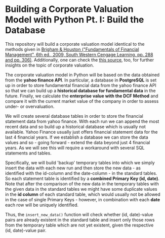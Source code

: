 # Building a Corporate Valuation Model with Python Pt. I: Build the Database

This repository will build a corporate valuation model identical to the methods given in [Brigham & Houston ("Fundamentals of Financial Management", 6th ed., 2009, South Western Cengage Learning, pp. 288 and pp. 306)](https://www.valorebooks.com/textbooks/fundamentals-of-financial-management-concise-edition-with-thomson-one-business-school-edition-6th-edition/9780324664553). Additionally, one can check the [this source](https://corporatefinanceinstitute.com/resources/knowledge/modeling/dcf-model-training-free-guide/), too, for further insights on the topic of corporate valuation.

The corporate valuation model in Python will be based on the data obtained from the **yahoo finance API**. In particular, a database in **PostgreSQL** is set up in order to store fundamental financial data from the yahoo finance API so that we can build up a **historical database for fundamental data** in the future. Finally, we calculate the **enterprise value with the DCF Method** and compare it with the current market value of the company in order to assess under- or overvaluation.

We will create several database tables in order to store the financial statement data from yahoo finance. With each run we can append the most recent data and so build up a historical database which is usually not available. Yahoo Finance usually just offers financial statement data for the last 4 financial years. If we establish a database we can store the data values and so - going forward - extend the data beyond just 4 financial years. As we will see this will require a workaround with several SQL statements and tables. 

Specifically, we will build 'backup' temporary tables into which we simply insert the data with each new run and then store the new data - as identified with the id-column and the date-column - in the standard tables. So each statement table is identified by a **combined Primary Key (id, date)**. Note that after the comparison of the new data in the temporary tables with the given data in the standard tables we might have some duplicate values in the **id column** of each standard table, which would usually not be allowed in the case of single Primary Keys - however, in combination with each **date** each row will be uniquely identified. 

Thus, the `insert_new_data()` function will check whether (id, date)-value pairs are already existent in the standard table and insert only those rows from the temporary table which are not yet existent, given the respective (id, date)-value pair.
   